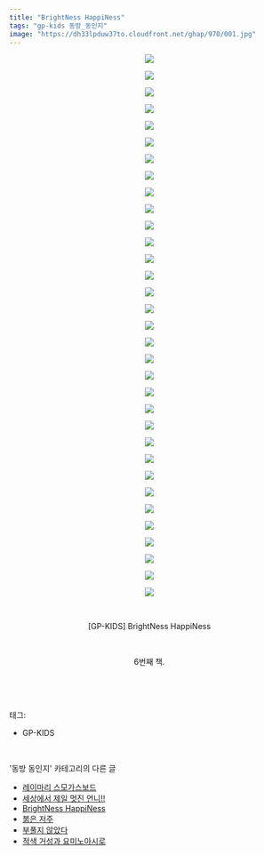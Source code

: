 ```yaml
---
title: "BrightNess HappiNess"
tags: "gp-kids 동방_동인지"
image: "https://dh33lpduw37to.cloudfront.net/ghap/970/001.jpg"
---
```

<div class="article">
<p style="text-align: center; clear: none; float: none;"><img src="{{ site.imgserver2 }}/ghap/970/001.jpg"/></p>
<p style="text-align: center; clear: none; float: none;"><img src="{{ site.imgserver2 }}/ghap/970/002.jpg"/></p>
<p style="text-align: center; clear: none; float: none;"><img src="{{ site.imgserver2 }}/ghap/970/003.jpg"/></p>
<p style="text-align: center; clear: none; float: none;"><img src="{{ site.imgserver2 }}/ghap/970/004.jpg"/></p>
<p style="text-align: center; clear: none; float: none;"><img src="{{ site.imgserver2 }}/ghap/970/005.jpg"/></p>
<p style="text-align: center; clear: none; float: none;"><img src="{{ site.imgserver2 }}/ghap/970/006.jpg"/></p>
<p style="text-align: center; clear: none; float: none;"><img src="{{ site.imgserver2 }}/ghap/970/007.jpg"/></p>
<p style="text-align: center; clear: none; float: none;"><img src="{{ site.imgserver2 }}/ghap/970/008.jpg"/></p>
<p style="text-align: center; clear: none; float: none;"><img src="{{ site.imgserver2 }}/ghap/970/009.jpg"/></p>
<p style="text-align: center; clear: none; float: none;"><img src="{{ site.imgserver2 }}/ghap/970/010.jpg"/></p>
<p style="text-align: center; clear: none; float: none;"><img src="{{ site.imgserver2 }}/ghap/970/011.jpg"/></p>
<p style="text-align: center; clear: none; float: none;"><img src="{{ site.imgserver2 }}/ghap/970/012.jpg"/></p>
<p style="text-align: center; clear: none; float: none;"><img src="{{ site.imgserver2 }}/ghap/970/013.jpg"/></p>
<p style="text-align: center; clear: none; float: none;"><img src="{{ site.imgserver2 }}/ghap/970/014.jpg"/></p>
<p style="text-align: center; clear: none; float: none;"><img src="{{ site.imgserver2 }}/ghap/970/015.jpg"/></p>
<p style="text-align: center; clear: none; float: none;"><img src="{{ site.imgserver2 }}/ghap/970/016.jpg"/></p>
<p style="text-align: center; clear: none; float: none;"><img src="{{ site.imgserver2 }}/ghap/970/017.jpg"/></p>
<p style="text-align: center; clear: none; float: none;"><img src="{{ site.imgserver2 }}/ghap/970/018.jpg"/></p>
<p style="text-align: center; clear: none; float: none;"><img src="{{ site.imgserver2 }}/ghap/970/019.jpg"/></p>
<p style="text-align: center; clear: none; float: none;"><img src="{{ site.imgserver2 }}/ghap/970/020.jpg"/></p>
<p style="text-align: center; clear: none; float: none;"><img src="{{ site.imgserver2 }}/ghap/970/021.jpg"/></p>
<p style="text-align: center; clear: none; float: none;"><img src="{{ site.imgserver2 }}/ghap/970/022.jpg"/></p>
<p style="text-align: center; clear: none; float: none;"><img src="{{ site.imgserver2 }}/ghap/970/023.jpg"/></p>
<p style="text-align: center; clear: none; float: none;"><img src="{{ site.imgserver2 }}/ghap/970/024.jpg"/></p>
<p style="text-align: center; clear: none; float: none;"><img src="{{ site.imgserver2 }}/ghap/970/025.jpg"/></p>
<p style="text-align: center; clear: none; float: none;"><img src="{{ site.imgserver2 }}/ghap/970/026.jpg"/></p>
<p style="text-align: center; clear: none; float: none;"><img src="{{ site.imgserver2 }}/ghap/970/027.jpg"/></p>
<p style="text-align: center; clear: none; float: none;"><img src="{{ site.imgserver2 }}/ghap/970/028.jpg"/></p>
<p style="text-align: center; clear: none; float: none;"><img src="{{ site.imgserver2 }}/ghap/970/029.jpg"/></p>
<p style="text-align: center; clear: none; float: none;"><img src="{{ site.imgserver2 }}/ghap/970/030.jpg"/></p>
<p style="text-align: center; clear: none; float: none;"><img src="{{ site.imgserver2 }}/ghap/970/031.jpg"/></p>
<p style="text-align: center; clear: none; float: none;"><img src="{{ site.imgserver2 }}/ghap/970/032.jpg"/></p>
<p style="text-align: center; clear: none; float: none;"><img src="{{ site.imgserver2 }}/ghap/970/033.jpg"/></p>
<p style="text-align: center; clear: none; float: none;"><br/></p>
<p style="text-align: center; clear: none; float: none;">[GP-KIDS] BrightNess HappiNess</p>
<p style="text-align: center; clear: none; float: none;"><br/></p>
<p style="text-align: center; clear: none; float: none;">6번째 책.</p>
<p><br/></p>
</div><br/>
<div class="tagTrail">
<p>태그: </p>
<ul>
<li>GP-KIDS</li>
</ul>
</div><br/>
<div class="another">
<p>'동방 동인지' 카테고리의 다른 글</p>
<ul>
<li><a href="/ghap_973">레이마리 스모가스보드</a></li>
<li><a href="/ghap_972">세상에서 제일 멋진 언니!!</a></li>
<li><a href="/ghap_970">BrightNess HappiNess</a></li>
<li><a href="/ghap_969">붉은 저주</a></li>
<li><a href="/ghap_968">부풀지 않았다</a></li>
<li><a href="/ghap_967">적색 거성과 요미노아시로</a></li>
</ul>
</div><br/>
<div class="cb_module cb_fluid">
<div class="cb_wrt cb_profile">
</div><!-- commentList close -->
</div><br/>
